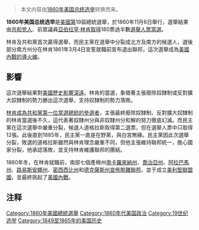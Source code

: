 > 本文内容由[1860年美国总统选举](https://zh.wikipedia.org/wiki/1860年美国总统选举)转换而来。


**1860年美国总统选举**是[美國第](https://zh.wikipedia.org/wiki/美國 "wikilink")19屆總統選舉，於1860年11月6日舉行，選舉結果由[共和党人](https://zh.wikipedia.org/wiki/共和黨_\(美国\) "wikilink")、前眾議員[亞伯拉罕·林肯取得](https://zh.wikipedia.org/wiki/亞伯拉罕·林肯 "wikilink")180票過半數[選舉人票當選](https://zh.wikipedia.org/wiki/選舉人票 "wikilink")。

林肯及共和黨首次贏得選舉，而民主黨在選舉中分裂成北方及南方的候選人，選後部分南方州分在林肯1861年3月4日宣誓就職前宣布退出聯邦，這次選舉成為[美國內戰的導火線](https://zh.wikipedia.org/wiki/美國內戰 "wikilink")。

## 影響

這次選舉結果對[美國歷史影響深遠](https://zh.wikipedia.org/wiki/美國歷史 "wikilink")。林肯的當選，象徵著主張廢除奴隸制或反對擴大奴隸制的勢力勝出這次選舉，支持奴隸制的勢力落敗。

[林肯成為共和黨第一位當選總統的參選者](https://zh.wikipedia.org/wiki/林肯 "wikilink")，主張最終廢除奴隸制、反對擴大奴隸制的林肯當選後不久，這代表著奴隸州分與非奴隸州分和解的努力徹底幻滅。而民主黨在這次選舉中嚴重分裂，候選人道格拉斯取得第二選票，但在選舉人票中只取得12張。此後直到1885年，民主黨一直是在野黨，與白宮無緣。民主黨因此次選舉分裂，敗選的道格拉斯雖然與林肯理念嚴重不同，但他主張維持聯邦統一，擔心國家分裂，他承認落敗，並支持林肯維護聯邦的團結。

1860年冬，在林肯就職前，南部七個產棉州[南卡羅來納州](https://zh.wikipedia.org/wiki/南卡羅來納州 "wikilink")、[喬治亞州](../Page/喬治亞州.md "wikilink")、[阿拉巴馬州](https://zh.wikipedia.org/wiki/阿拉巴馬州 "wikilink")、[路易斯安娜州](https://zh.wikipedia.org/wiki/路易斯安娜州 "wikilink")、[密西西比州](../Page/密西西比州.md "wikilink")和[德克薩斯州宣佈脫離聯邦](https://zh.wikipedia.org/wiki/德克薩斯州 "wikilink")，並于成立[美利堅聯盟國](../Page/美利堅聯盟國.md "wikilink")，並最終挑起了[美國內戰](https://zh.wikipedia.org/wiki/美國內戰 "wikilink")。

## 注释

[Category:1860年美國總統選舉](https://zh.wikipedia.org/wiki/Category:1860年美國總統選舉 "wikilink") [Category:1860年代美国政治](https://zh.wikipedia.org/wiki/Category:1860年代美国政治 "wikilink") [Category:19世纪选举](https://zh.wikipedia.org/wiki/Category:19世纪选举 "wikilink") [Category:1849至1865年的美国历史](https://zh.wikipedia.org/wiki/Category:1849至1865年的美国历史 "wikilink")